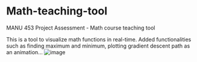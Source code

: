 # Math-teaching-tool
MANU 453 Project Assessment - Math course teaching tool

This is a tool to visualize math functions in real-time. Added functionalities such as finding maximum and minimum, plotting gradient descent path as an animation...
![image](https://github.com/babyturtleeee/Math-teaching-tool/assets/92495580/6844b263-36b0-4862-8a7a-e4e08291ac6f)
